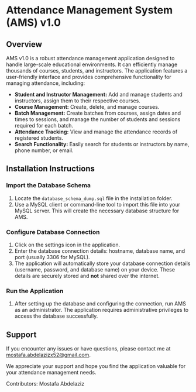 # Attendance Management System (AMS) v1.0

## Overview

AMS v1.0 is a robust attendance management application designed to handle large-scale educational environments. It can efficiently manage thousands of courses, students, and instructors. The application features a user-friendly interface and provides comprehensive functionality for managing attendance, including:

- **Student and Instructor Management:** Add and manage students and instructors, assign them to their respective courses.
- **Course Management:** Create, delete, and manage courses.
- **Batch Management:** Create batches from courses, assign dates and times to sessions, and manage the number of students and sessions required for each batch.
- **Attendance Tracking:** View and manage the attendance records of registered students.
- **Search Functionality:** Easily search for students or instructors by name, phone number, or email.

## Installation Instructions

### Import the Database Schema

1. Locate the `database_schema_dump.sql` file in the installation folder.
2. Use a MySQL client or command-line tool to import this file into your MySQL server. This will create the necessary database structure for AMS.

### Configure Database Connection

1. Click on the settings icon in the application.
2. Enter the database connection details: hostname, database name, and port (usually 3306 for MySQL).
3. The application will automatically store your database connection details (username, password, and database name) on your device. These details are securely stored and **not** shared over the internet.

### Run the Application

1. After setting up the database and configuring the connection, run AMS as an administrator. The application requires administrative privileges to access the database successfully.

## Support

If you encounter any issues or have questions, please contact me at mostafa.abdelazizx52@gmail.com.

We appreciate your support and hope you find the application valuable for your attendance management needs.

Contributors: 
Mostafa Abdelaziz
